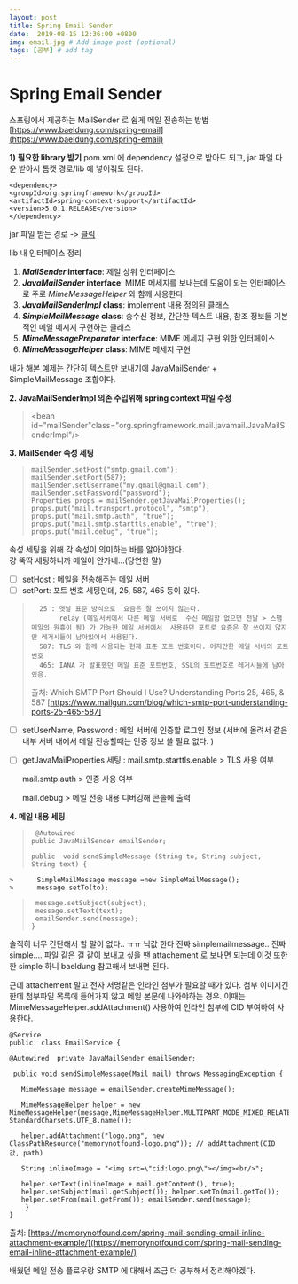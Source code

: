 ```yaml
---
layout: post
title: Spring Email Sender
date:  2019-08-15 12:36:00 +0800
img: email.jpg # Add image post (optional)
tags: [공부] # add tag
---
```


# Spring Email Sender
스프링에서 제공하는 MailSender 로 쉽게 메일 전송하는 방법
[https://www.baeldung.com/spring-email](https://www.baeldung.com/spring-email)


**1) 필요한 library 받기** 
pom.xml 에 dependency 설정으로 받아도 되고, jar 파일 다운 받아서 톰캣 경로/lib 에 넣어줘도 된다. 

    <dependency>
    <groupId>org.springframework</groupId>
    <artifactId>spring-context-support</artifactId>
    <version>5.0.1.RELEASE</version>
    </dependency>
    
   jar 파일 받는 경로 -> [클릭](https://search.maven.org/classic/#search%7Cga%7C1%7Cspring-context-support) 

lib 내 인터페이스 정리
1.  **_MailSender_  interface**:  제일 상위 인터페이스 
2.  **_JavaMailSender_  interface**: MIME 메세지를 보내는데 도움이 되는 인터페이스로 주로 _MimeMessageHelper_   와 함께 사용한다.  
3.  **_JavaMailSenderImpl_  class**: implement 내용 정의된 클래스 
4.  **_SimpleMailMessage_  class**: 송수신 정보, 간단한 텍스트 내용, 참조 정보들 기본적인 메일 메시지  구현하는  클래스 
5.  **_MimeMessagePreparator_  interface**: MIME 메세지 구현 위한 인터페이스 
6.  **_MimeMessageHelper_  class**:  MIME 메세지 구현 

내가 해본 예제는 간단히 텍스트만 보내기에 JavaMailSender + SimpleMailMessage  조합이다. 

**2. JavaMailSenderImpl 의존 주입위해 spring context 파일 수정**
>  <bean id="mailSender"class="org.springframework.mail.javamail.JavaMailSenderImpl"/>
  
**3. MailSender 속성 세팅**

>     mailSender.setHost("smtp.gmail.com");
>     mailSender.setPort(587);
>     mailSender.setUsername("my.gmail@gmail.com");
>     mailSender.setPassword("password");
>     Properties props = mailSender.getJavaMailProperties();
>     props.put("mail.transport.protocol", "smtp");
>     props.put("mail.smtp.auth", "true");
>     props.put("mail.smtp.starttls.enable", "true");
>     props.put("mail.debug", "true");
속성 세팅을 위해 각 속성이 의미하는 바를 알아야한다.  
걍 뚝딱 세팅하니까 메일이 안가네...(당연한 말)  
 - [ ] setHost :  메일을 전송해주는 메일 서버
 - [ ] setPort: 포트 번호 세팅인데, 25, 587, 465 등이 있다.
>       25 : 옛날 표준 방식으로  요즘은 잘 쓰이지 않는다.  
>            relay (메일서버에서 다른 메일 서버로  수신 메일함 없으면 전달 > 스팸 메일의 원흉이 됨) 가 가능한 메일 서버에서  사용하던 포트로 요즘은 잘 쓰이지 않지만 레거시들이 남아있어서 사용된다. 
>       587: TLS 와 함께 사용되는 현재 표준 포트 번호이다. 어지간한 메일 서버의 포트번호 
>       465: IANA 가 발표했던 메일 표준 포트번호, SSL의 포트번호로 레거시들에 남아있음.
>   출처:  Which SMTP Port Should I Use? Understanding Ports 25, 465, & 587    [https://www.mailgun.com/blog/which-smtp-port-understanding-ports-25-465-587]
 - [ ] setUserName, Password : 메일 서버에 인증할 로그인 정보
   (서버에 올려서 같은 내부 서버 내에서 메일 전송할때는 인증 정보 쓸 필요 없다. ) 
 - [ ] getJavaMailProperties 세팅 :
   mail.smtp.starttls.enable > TLS 사용 여부

   mail.smtp.auth > 인증 사용 여부 

   mail.debug  > 메일 전송 내용 디버깅해 콘솔에 출력 

 
 **4. 메일 내용 세팅**
> 
>      @Autowired
>     public JavaMailSender emailSender;
>     
>     public  void sendSimpleMessage (String to, String subject, String text) {
	>      SimpleMailMessage message =new SimpleMailMessage();
	>      message.setTo(to);
>      message.setSubject(subject);
>      message.setText(text);
>      emailSender.send(message);
>     }


솔직히 너무 간단해서 할 말이 없다.. ㅠㅠ 
닉값 한다 진짜 simplemailmessage.. 진짜 simple.... 
파일 같은 걸 같이 보내고 싶을  땐 attachement 로 보내면 되는데 이것 또한 한 simple 하니 baeldung 참고해서 보내면 된다. 

근데 attachement 말고  전자 서명같은 인라인 첨부가 필요할 때가 있다. 
첨부 이미지긴한데 첨부파일 목록에 들어가지 않고 메일 본문에 나와야하는 경우. 
이때는 MimeMessageHelper.addAttachment() 사용하여 인라인 첨부에 CID 부여하여 사용한다. 

    @Service  
    public  class EmailService { 
    
    @Autowired  private JavaMailSender emailSender;
    
     public void sendSimpleMessage(Mail mail) throws MessagingException { 
     
       MimeMessage message = emailSender.createMimeMessage();
       
       MimeMessageHelper helper = new MimeMessageHelper(message,MimeMessageHelper.MULTIPART_MODE_MIXED_RELATED, StandardCharsets.UTF_8.name()); 
       
       helper.addAttachment("logo.png", new ClassPathResource("memorynotfound-logo.png")); // addAttachment(CID 값, path)
       
       String inlineImage = "<img src=\"cid:logo.png\"></img><br/>"; 
       
       helper.setText(inlineImage + mail.getContent(), true); 
       helper.setSubject(mail.getSubject()); helper.setTo(mail.getTo()); 
       helper.setFrom(mail.getFrom()); emailSender.send(message);
        }
    }
출처: [https://memorynotfound.com/spring-mail-sending-email-inline-attachment-example/](https://memorynotfound.com/spring-mail-sending-email-inline-attachment-example/)

배웠던 메일 전송  플로우랑 SMTP 에 대해서 조금 더 공부해서 정리해야겠다.
